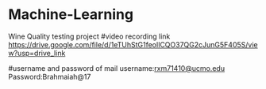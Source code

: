 # Machine-Learning
Wine Quality testing project
#video recording link 
https://drive.google.com/file/d/1eTUhStG1feoIlCQO37QG2cJunG5F405S/view?usp=drive_link

#username and password of mail
username:rxm71410@ucmo.edu
Password:Brahmaiah@17
